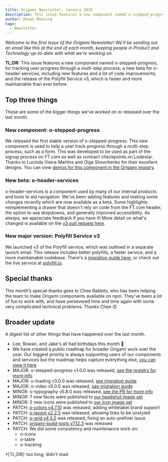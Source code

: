 ```yaml
---
title: Origami Newsletter, January 2019
description: This issue features a new component named o-stepped-progress, a new beta for o-header-services, and the release of the Polyfill Service v3.
author: Rowan Manning
tags:
  - Newsletter
---
```


_Welcome to the first issue of the Origami Newsletter! We'll be sending out an email like this at the end of each month, keeping people in Product and Technology up-to-date with what we're working on._

**TL;DR:** This issue features a new component named o-stepped-progress, for tracking user progress through a multi-step process; a new beta for o-header-services, including new features and a lot of code improvements; and the release of the Polyfill Service v3, which is faster and more maintainable than ever before.


## Top three things

These are some of the bigger things we've worked on or released over the last month.

### New component: o-stepped-progress

We released the first stable version of o-stepped-progress. This new component is used to help a user track progress through a multi-step process, such as a form. This was developed to be used as part of the signup process on FT.com as well as contract checkpoints on Lodestar. Thanks to Lucinda Vieira-Martins and Olga Shevchenko for their excellent designs. You can view [demos for this component in the Origami registry](https://registry.origami.ft.com/components/o-stepped-progress).

### New beta: o-header-services

o-header-services is a component used by many of our internal products and tools to aid navigation. We've been adding features and making some changes recently which are now available as a beta. Some highlights: reimplementing a drawer that doesn't rely on code from the FT.com header, the option to use dropdowns, and generally improved accessibility. As always, we appreciate feedback if you have it! More detail on what's changed is available on the [v3 pull request here](https://github.com/Financial-Times/o-header-services/pull/51).


### New major version: Polyfill Service v3

We launched v3 of the Polyfill service, which was outlined in a separate launch email. This release includes better polyfills, a faster service, and a more maintainable codebase. There's a [migration guide here](https://github.com/Financial-Times/polyfill-service/blob/master/MIGRATION.md#migrating-from-v2-to-v3), or check out the live service at [polyfill.io](https://polyfill.io/v3/).


## Special thanks

This month’s special thanks goes to Chee Rabbits, who has been helping the team to make Origami components available on npm. They’ve been a lot of fun to work with, and have persevered time and time again with some very complicated technical problems. Thanks Chee 😊


## Broader update

A digest list of other things that have happened over the last month.

  - Lee, Rowan, and Jake's all had birthdays this month 🎂
  - We have created a public roadmap for broader Origami work over the year. Our biggest priority is always supporting users of our components and services but the roadmap helps capture everything else, [you can view it here](https://docs.google.com/spreadsheets/d/1Xvp9rnCzHdqbH8FWNoaxFvAhr5Dr9lA1o6VMOc3euEU)
  - MAJOR: o-stepped-progress v1.0.0 was released, [see the registry for more info](https://registry.origami.ft.com/components/o-stepped-progress@1.0.0)
  - MAJOR: o-loading v3.0.0 was released, [see migration guide](https://github.com/Financial-Times/o-loading/blob/master/MIGRATION.md#migrating-from-2xx-to-3xx)
  - MAJOR: o-video v5.0.0 was released, [see migration guide](https://github.com/Financial-Times/o-video/blob/master/MIGRATION.md#migrating-from-40-to-50)
  - MINOR: o-typography v5.8.0 was released, [see the PR for more info](https://github.com/Financial-Times/o-typography/pull/166)
  - MINOR: 7 new faces were published to [our headshot image set](https://registry.origami.ft.com/components/headshot-images)
  - MINOR: 2 new icons were published to [our icon image set](https://registry.origami.ft.com/components/fticons)
  - PATCH: [o-colors v4.7.10](https://registry.origami.ft.com/components/o-colors@4.7.10) was released, adding whitelabel brand support
  - PATCH: [o-layout v2.2.5](https://registry.origami.ft.com/components/o-layout@2.2.5) was released, allowing links to be unstyled
  - PATCH: [o-grid v4.4.5](https://registry.origami.ft.com/components/o-grid@4.4.5) was released, fixing an auto-prefixer issue
  - PATCH: [origami-build-tools v7.12.3](https://github.com/Financial-Times/origami-build-tools) was released
  - PATCH: We did some consistency and maintenance work on:
    - o-icons
    - o-table
    - o-tracking



*[TL;DR]: too long; didn't read
